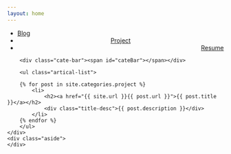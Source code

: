 ```yaml
---
layout: home
---
```


<div class="index-content blog">
    <div class="section">
        <ul class="artical-cate">
           <!--  <li class="on"><a href="{{ site.url }}"><span>Blog</span></a></li>
            <li style="text-align:center"><a href="{{ site.url }}/opinion"><span>Opinion</span></a></li>
            <li style="text-align:right"><a href="{{ site.url }}/project"><span>Project</span></a></li>
             -->
             <!-- {% include catalog.md %} -->
             <li  ><a href="{{ site.url }}"><span>Blog</span></a></li>
 <li class="on" style="text-align:center"><a href="{{ site.url }}/project"><span>Project</span></a></li>
 <li style="text-align:right"><a href="http://job.oschina.net/resume/share/b461df" target="view_window" ><span>Resume</span></a></li>
        </ul>

        <div class="cate-bar"><span id="cateBar"></span></div>

        <ul class="artical-list">
            
        {% for post in site.categories.project %}
            <li>
                <h2><a href="{{ site.url }}{{ post.url }}">{{ post.title }}</a></h2>
                <div class="title-desc">{{ post.description }}</div>
            </li>
        {% endfor %}
        </ul>
    </div>
    <div class="aside">
    </div>
</div>
